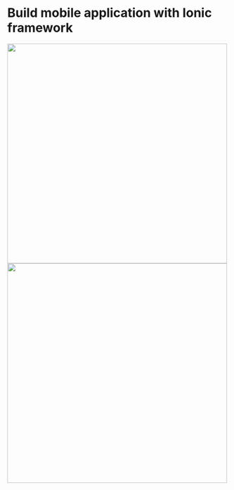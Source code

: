# Build mobile application with Ionic framework


<img src="https://user-images.githubusercontent.com/99658011/162214198-535b1543-7c7c-4470-b70c-ade6209c0d84.jpg" width="500">

<img src="https://user-images.githubusercontent.com/99658011/162214202-c21f6093-c64c-4bd0-b2e3-b35a622286cb.jpg" width="500">
